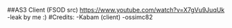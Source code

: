##AS3 Client (FSOD src)
https://www.youtube.com/watch?v=X7gVu9JuqUk
-leak by me :)
#Credits:
-Kabam (client)
-ossimc82
